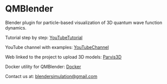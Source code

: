 # QMBlender
Blender plugin for particle-based visualization of 3D quantum wave function dynamics.

Tutorial step by step: [YouTubeTutorial](https://www.youtube.com/watch?v=H1PJO5zv3i8&list=PLVpBKhzOTUP2BOR_x582iPhL2SiFhJcVr)

YouTube channel with examples: [YouTubeChannel](https://www.youtube.com/channel/UC1bxswt_7zr-ZqNy7sGo_Jg)

Web linked to the project to upload 3D models: [Parvis3D](http://www.parvis3d.org.es/)

Docker utility for QMBlender: [Docker](https://cloud.docker.com/repository/docker/edgarfigueiras/qmblender/general)

Contact us at: blendersimulation@gmail.com
